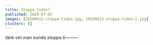 ```yaml
---
title: Stoppa tiden?
published: 2020-07-02
images: [20200612-stoppa-tiden.jpg, 20200612-stoppa-tiden-2.jpg]
clusters: []
---
```


tänk om man kunde stoppa ti———
